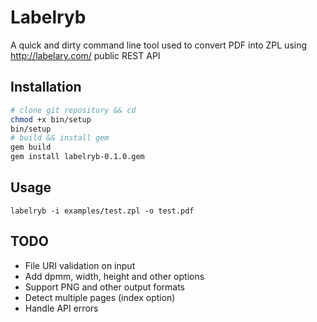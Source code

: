 # Labelryb

A quick and dirty command line tool used to convert PDF into ZPL using http://labelary.com/ public REST API

## Installation
```bash
# clone git repository && cd
chmod +x bin/setup
bin/setup
# build && install gem
gem build
gem install labelryb-0.1.0.gem
```

## Usage
`labelryb -i examples/test.zpl -o test.pdf`

## TODO
- File URI validation on input
- Add dpmm, width, height and other options
- Support PNG and other output formats
- Detect multiple pages (index option)
- Handle API errors
